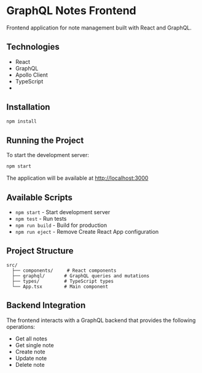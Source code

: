 # GraphQL Notes Frontend

Frontend application for note management built with React and GraphQL.

## Technologies

- React
- GraphQL
- Apollo Client
- TypeScript
-

## Installation

```bash
npm install
```

## Running the Project

To start the development server:

```bash
npm start
```

The application will be available at [http://localhost:3000](http://localhost:3000)

## Available Scripts

- `npm start` - Start development server
- `npm test` - Run tests
- `npm run build` - Build for production
- `npm run eject` - Remove Create React App configuration

## Project Structure

```
src/
  ├── components/     # React components
  ├── graphql/       # GraphQL queries and mutations
  ├── types/         # TypeScript types
  └── App.tsx        # Main component
```

## Backend Integration

The frontend interacts with a GraphQL backend that provides the following operations:

- Get all notes
- Get single note
- Create note
- Update note
- Delete note
